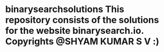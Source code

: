 # binarysearchsolutions This repository consists of the solutions for the website binarysearch.io. Copyrights @SHYAM KUMAR S V :)
